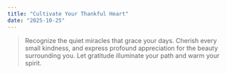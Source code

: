 ```yaml
---
title: "Cultivate Your Thankful Heart"
date: "2025-10-25"
---
```


> Recognize the quiet miracles that grace your days. Cherish every small kindness, and express profound appreciation for the beauty surrounding you. Let gratitude illuminate your path and warm your spirit.
